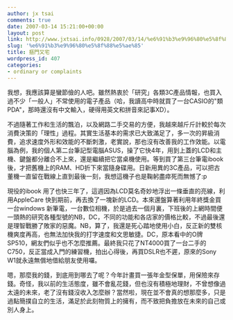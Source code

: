 ```yaml
---
author: jx tsai
comments: true
date: 2007-03-14 15:21:00+00:00
layout: post
link: http://www.jxtsai.info/0928/2007/03/14/%e6%91%b3%e9%96%80%e5%8f%88%e5%ae%85/
slug: '%e6%91%b3%e9%96%80%e5%8f%88%e5%ae%85'
title: 摳門又宅
wordpress_id: 407
categories:
- ordinary or complaints
---
```


我想，我應該算是蠻節儉的人吧。雖然熱衷於「研究」各類3C產品情報，也買入過不少「一般人」不常使用的電子產品（哈，我讀高中時就買了一台CASIO的"類PDA"，那時還沒有中文輸入，硬得用英文和拼音來記事XD）。  
  
不過隨著工作和生活的飄泊，以及網路二手交易的方便，我越來越斤斤計較於每次消費決策的「理性」過程。其實生活基本的需求已大致滿足了，多一次的昇級消費，追求速度外形和效能的不斷刺激，老實說，那也沒有改善我的工作效能。以電腦為例，我的個人第二台筆記型電腦ASUS，操了它快4年，用到上蓋的LCD和主機、鍵盤都分離合不上來，還是繼續把它當桌機使用。等到買了第三台筆電ibook後，才把舊機上的RAM、HD折下來當隨身碟用。日新用異的3C產品，可以把古董機一直留在戰線上直到最後一刻，我想這機子也是鞠躬盡瘁死而無憾了:p  
  
現役的ibook 用了也快三年了，這週因為LCD莫名奇妙地浮出一條垂直的亮線，利用AppleCare 快到期前，再去換了一塊新的LCD。本來還盤算著利用年終獎金買一台windows 新筆電，一台數位相機，於是過去一個月裏，下班後的上網時間便一頭熱的研究各種型號的NB，DC，不同的功能和各店家的價格比較，不過最後還是理智戰勝了敗家的惡魔。NB，算了，我還是死心踏地使用小白，反正新的雙核機爽度再高，也無法加快我的打字速度和文思敏捷。DC，原本看中的O牌SP510，網友們似乎也不怎麼推薦。最終我只花了NT4000買了一台二手的C750，反正當成入門的練習機，拍出心得後，再買DSLR也不遲，原來的Sony W1就永遠無償地借給朋友使用囉。  
  
嗯，那麼我的錢，到底用到哪去了呢？今年計畫買一張年金型保單，用保險來存錢。奇怪，我以前的生活態度，雖不會亂花錢，但也沒有積極地理財，不曾想像過太遠的未來，老了沒有錢沒收入怎麼辦？當然啦，現在並不會真的想那麼多，只是過點簡撲自立的生活，滿足於此刻物質上的擁有，而不致把負擔放在未來的自己或別人身上。
